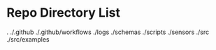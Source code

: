 # Repo Directory List
.
./.github
./.github/workflows
./logs
./schemas
./scripts
./sensors
./src
./src/examples
